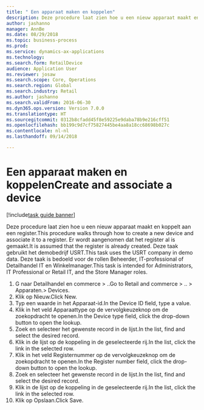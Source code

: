 ```yaml
--- 
title: " Een apparaat maken en koppelen"
description: Deze procedure laat zien hoe u een nieuw apparaat maakt en koppelt aan een register.
author: jashanno
manager: AnnBe
ms.date: 08/29/2018
ms.topic: business-process
ms.prod: 
ms.service: dynamics-ax-applications
ms.technology: 
ms.search.form: RetailDevice
audience: Application User
ms.reviewer: josaw
ms.search.scope: Core, Operations
ms.search.region: Global
ms.search.industry: Retail
ms.author: jashanno
ms.search.validFrom: 2016-06-30
ms.dyn365.ops.version: Version 7.0.0
ms.translationtype: HT
ms.sourcegitcommit: 0312b8cfadd45f8e59225e9daba78b9e216cff51
ms.openlocfilehash: bb199c9d7cf75827445be4aa8a18cc68698b027c
ms.contentlocale: nl-nl
ms.lasthandoff: 09/14/2018

---
```

# <a name="create-and-associate-a-device"></a><span data-ttu-id="0accd-103"> Een apparaat maken en koppelen</span><span class="sxs-lookup"><span data-stu-id="0accd-103">Create and associate a device</span></span>

[!include[task guide banner](../includes/task-guide-banner.md)]

<span data-ttu-id="0accd-104">Deze procedure laat zien hoe u een nieuw apparaat maakt en koppelt aan een register.</span><span class="sxs-lookup"><span data-stu-id="0accd-104">This procedure walks through how to create a new device and associate it to a register.</span></span> <span data-ttu-id="0accd-105">Er wordt aangenomen dat het register al is gemaakt.</span><span class="sxs-lookup"><span data-stu-id="0accd-105">It is assumed that the register is already created.</span></span>  <span data-ttu-id="0accd-106">Deze taak gebruikt het demobedrijf USRT.</span><span class="sxs-lookup"><span data-stu-id="0accd-106">This task uses the USRT company in demo data.</span></span> <span data-ttu-id="0accd-107">Deze taak is bedoeld voor de rollen Beheerder, IT-professional of Detailhandel IT en Winkelmanager.</span><span class="sxs-lookup"><span data-stu-id="0accd-107">This task is intended for Administrators, IT Professional or Retail IT, and the Store Manager roles.</span></span>

1. <span data-ttu-id="0accd-108">G naar Detailhandel en commerce > ..</span><span class="sxs-lookup"><span data-stu-id="0accd-108">Go to Retail and commerce > ..</span></span> <span data-ttu-id="0accd-109">> Apparaten.</span><span class="sxs-lookup"><span data-stu-id="0accd-109">> Devices.</span></span>
2. <span data-ttu-id="0accd-110">Klik op Nieuw.</span><span class="sxs-lookup"><span data-stu-id="0accd-110">Click New.</span></span>
3. <span data-ttu-id="0accd-111">Typ een waarde in het Apparaat-id.</span><span class="sxs-lookup"><span data-stu-id="0accd-111">In the Device ID field, type a value.</span></span>
4. <span data-ttu-id="0accd-112">Klik in het veld Apparaattype op de vervolgkeuzeknop om de zoekopdracht te openen.</span><span class="sxs-lookup"><span data-stu-id="0accd-112">In the Device type field, click the drop-down button to open the lookup.</span></span>
5. <span data-ttu-id="0accd-113">Zoek en selecteer het gewenste record in de lijst.</span><span class="sxs-lookup"><span data-stu-id="0accd-113">In the list, find and select the desired record.</span></span>
6. <span data-ttu-id="0accd-114">Klik in de lijst op de koppeling in de geselecteerde rij.</span><span class="sxs-lookup"><span data-stu-id="0accd-114">In the list, click the link in the selected row.</span></span>
7. <span data-ttu-id="0accd-115">Klik in het veld Registernummer op de vervolgkeuzeknop om de zoekopdracht te openen.</span><span class="sxs-lookup"><span data-stu-id="0accd-115">In the Register number field, click the drop-down button to open the lookup.</span></span>
8. <span data-ttu-id="0accd-116">Zoek en selecteer het gewenste record in de lijst.</span><span class="sxs-lookup"><span data-stu-id="0accd-116">In the list, find and select the desired record.</span></span>
9. <span data-ttu-id="0accd-117">Klik in de lijst op de koppeling in de geselecteerde rij.</span><span class="sxs-lookup"><span data-stu-id="0accd-117">In the list, click the link in the selected row.</span></span>
10. <span data-ttu-id="0accd-118">Klik op Opslaan.</span><span class="sxs-lookup"><span data-stu-id="0accd-118">Click Save.</span></span>


